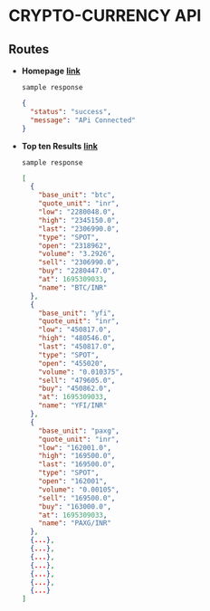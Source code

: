 # CRYPTO-CURRENCY API

## Routes

* **Homepage** [**link**](https://crypto-api-iwyr.onrender.com/)

  `sample response`
  ```json
  {
    "status": "success",
    "message": "APi Connected"
  }
  ```

* **Top ten Results** [**link**](https://crypto-api-iwyr.onrender.com/top10)

  `sample response`

  ```json
  [
    {
      "base_unit": "btc",
      "quote_unit": "inr",
      "low": "2280048.0",
      "high": "2345150.0",
      "last": "2306990.0",
      "type": "SPOT",
      "open": "2318962",
      "volume": "3.2926",
      "sell": "2306990.0",
      "buy": "2280447.0",
      "at": 1695309033,
      "name": "BTC/INR"
    },
    {
      "base_unit": "yfi",
      "quote_unit": "inr",
      "low": "450817.0",
      "high": "480546.0",
      "last": "450817.0",
      "type": "SPOT",
      "open": "455020",
      "volume": "0.010375",
      "sell": "479605.0",
      "buy": "450862.0",
      "at": 1695309033,
      "name": "YFI/INR"
    },
    {
      "base_unit": "paxg",
      "quote_unit": "inr",
      "low": "162001.0",
      "high": "169500.0",
      "last": "169500.0",
      "type": "SPOT",
      "open": "162001",
      "volume": "0.00105",
      "sell": "169500.0",
      "buy": "163000.0",
      "at": 1695309033,
      "name": "PAXG/INR"
    },
    {...},
    {...},
    {...},
    {...},
    {...},
    {...},
    {...}
  ]
  ```
